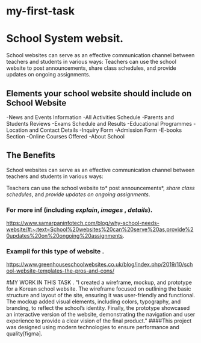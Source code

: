 # my-first-task


# School System websit.
School websites can serve as an effective communication channel between teachers and students in various ways: Teachers can use the school website to post announcements, share class schedules, and provide updates on ongoing assignments.

## Elements your school website should include on School Website

-News and Events Information
-All Activities Schedule
-Parents and Students Reviews
-Exams Schedule and Results
-Educational Programmes
-Location and Contact Details
-Inquiry Form
-Admission Form
-E-books Section
-Online Courses Offered
-About School

## The Benefits 
School websites can serve as an effective communication channel between teachers and students in various ways:

Teachers can use the school website to* post announcements*, *share class schedules*, and *provide updates on ongoing assignments*.


### For more inf  (including *explain*, *images* , *details*).
https://www.samarpaninfotech.com/blog/why-school-needs-website/#:~:text=School%20websites%20can%20serve%20as,provide%20updates%20on%20ongoing%20assignments.


### Exampil for this type of website .
https://www.greenhouseschoolwebsites.co.uk/blog/index.php/2019/10/school-website-templates-the-pros-and-cons/


#MY WORK IN THIS TASK .
"I created a wireframe, mockup, and prototype for a Korean school website. The wireframe focused on outlining the basic structure and layout of the site, ensuring it was user-friendly and functional. The mockup added visual elements, including colors, typography, and branding, to reflect the school’s identity. Finally, the prototype showcased an interactive version of the website, demonstrating the navigation and user experience to provide a clear vision of the final product."
####This project was designed using modern technologies to ensure performance and quality[figma].
